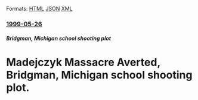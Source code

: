 
Formats: [HTML](/news/1999/05/26/madejczyk-massacre-averted-bridgman-michigan-school-shooting-plot.html)  [JSON](/news/1999/05/26/madejczyk-massacre-averted-bridgman-michigan-school-shooting-plot.json)  [XML](/news/1999/05/26/madejczyk-massacre-averted-bridgman-michigan-school-shooting-plot.xml)  

### [1999-05-26](/news/1999/05/26/index.md)

##### Bridgman, Michigan school shooting plot
#  Madejczyk Massacre Averted, Bridgman, Michigan school shooting plot.



